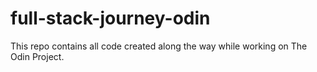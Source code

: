 # full-stack-journey-odin
This repo contains all code created along the way while working on The Odin Project.
